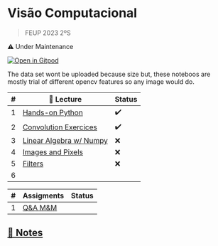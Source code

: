 # Visão Computacional 
> FEUP 2023 2ºS

⚠️ Under Maintenance

[![Open in Gitpod](https://gitpod.io/button/open-in-gitpod.svg)](https://gitpod.io/#https://github.com/martinhofigueiredo/VC)

The data set wont be uploaded because size but, these noteboos are mostly trial of different opencv features so any image would do.

| # |                __📝 Lecture__                                | __Status__ |
|---| --------------------------------------------------------- |  ----  |
| 1 |[Hands-on Python](/1_HandsOnPython.ipynb)                  |   ✔️   |
| 2 |[Convolution Exercices](/1_Convolution_wExercises.ipynb)   |   ✔️   |
| 3 |[Linear Algebra w/ Numpy](/1_LinearAlgebraNumpy.ipynb)     |   ❌   |
| 4 |[Images and Pixels](/2_Lecture_Images_and_Pixels.ipynb)    |   ❌   |
| 5 |[Filters](/3_Lecture_Filters.ipynb)                        |   ❌   |
| 6 |

|#| __Assigments__ |Status |
|---|------------|---|
|1|[Q&A M&M](/assignment1/Assignment1_VC.ipynb)||

## [📓 Notes](/notes.md)
